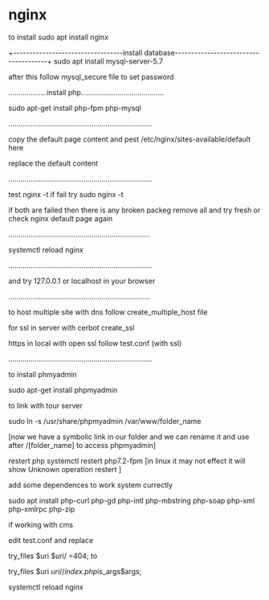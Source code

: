 # nginx
to install
sudo apt install nginx 

+----------------------------------install database--------------------------------------+
sudo apt install mysql-server-5.7

after this follow mysql_secure file to set password

...................install php.........................................

sudo apt-get install php-fpm php-mysql

.......................................................................

copy the default page content and pest  /etc/nginx/sites-available/default here

replace the default content

.......................................................................

test nginx -t if fail try sudo nginx -t

if both are failed then there is any broken packeg remove all and try fresh or check nginx default page again 

......................................................................

systemctl reload nginx

.......................................................................

and try 127.0.0.1 or localhost in your browser

......................................................................

to host multiple site with dns follow  create_multiple_host file

for ssl in server with cerbot  create_ssl

https in local with open ssl follow  test.conf (with ssl)

.......................................................................

to install phmyadmin

sudo apt-get install phpmyadmin

to link with tour server 

sudo ln -s /usr/share/phpmyadmin /var/www/folder_name

[now we have a symbolic link in our folder and we can rename it and use after /[folder_name] to access phpmyadmin]

restert  php
systemctl restert php7.2-fpm [in linux it may not effect  it will show Unknown operation restert ]


add some dependences to work system currectly

sudo apt install php-curl php-gd php-intl php-mbstring php-soap php-xml php-xmlrpc php-zip




if working with cms 

edit test.conf and replace

try_files $uri $uri/ =404; to

try_files $uri $uri/ /index.php$is_args$args;

systemctl reload nginx
